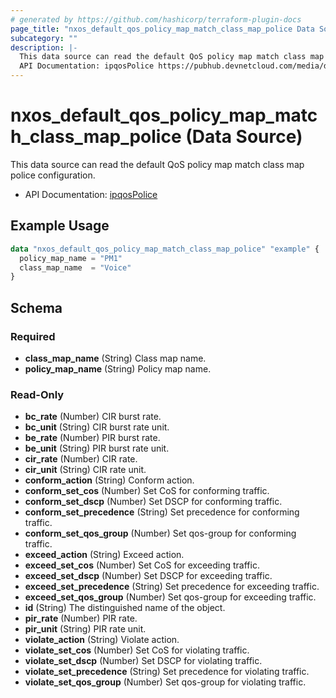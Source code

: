 ```yaml
---
# generated by https://github.com/hashicorp/terraform-plugin-docs
page_title: "nxos_default_qos_policy_map_match_class_map_police Data Source - terraform-provider-nxos"
subcategory: ""
description: |-
  This data source can read the default QoS policy map match class map police configuration.
  API Documentation: ipqosPolice https://pubhub.devnetcloud.com/media/dme-docs-10-2-2/docs/Qos/ipqos:Police/
---
```


# nxos_default_qos_policy_map_match_class_map_police (Data Source)

This data source can read the default QoS policy map match class map police configuration.

- API Documentation: [ipqosPolice](https://pubhub.devnetcloud.com/media/dme-docs-10-2-2/docs/Qos/ipqos:Police/)

## Example Usage

```terraform
data "nxos_default_qos_policy_map_match_class_map_police" "example" {
  policy_map_name = "PM1"
  class_map_name  = "Voice"
}
```

<!-- schema generated by tfplugindocs -->
## Schema

### Required

- **class_map_name** (String) Class map name.
- **policy_map_name** (String) Policy map name.

### Read-Only

- **bc_rate** (Number) CIR burst rate.
- **bc_unit** (String) CIR burst rate unit.
- **be_rate** (Number) PIR burst rate.
- **be_unit** (String) PIR burst rate unit.
- **cir_rate** (Number) CIR rate.
- **cir_unit** (String) CIR rate unit.
- **conform_action** (String) Conform action.
- **conform_set_cos** (Number) Set CoS for conforming traffic.
- **conform_set_dscp** (Number) Set DSCP for conforming traffic.
- **conform_set_precedence** (String) Set precedence for conforming traffic.
- **conform_set_qos_group** (Number) Set qos-group for conforming traffic.
- **exceed_action** (String) Exceed action.
- **exceed_set_cos** (Number) Set CoS for exceeding traffic.
- **exceed_set_dscp** (Number) Set DSCP for exceeding traffic.
- **exceed_set_precedence** (String) Set precedence for exceeding traffic.
- **exceed_set_qos_group** (Number) Set qos-group for exceeding traffic.
- **id** (String) The distinguished name of the object.
- **pir_rate** (Number) PIR rate.
- **pir_unit** (String) PIR rate unit.
- **violate_action** (String) Violate action.
- **violate_set_cos** (Number) Set CoS for violating traffic.
- **violate_set_dscp** (Number) Set DSCP for violating traffic.
- **violate_set_precedence** (String) Set precedence for violating traffic.
- **violate_set_qos_group** (Number) Set qos-group for violating traffic.


